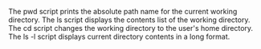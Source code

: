 The pwd script prints the absolute path name for the current working directory.
The ls script displays the contents list of the working directory.
The cd script changes the working directory to the user's home directory.
The ls -l script displays current directory contents in a long format.
